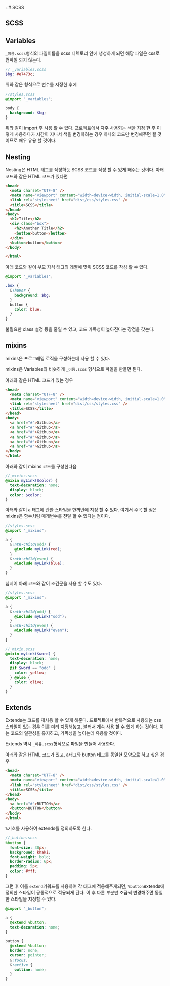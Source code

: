 +# SCSS

## SCSS

## Variables

`_이름.scss`형식의 파일이름을 scss 디렉토리 안에 생성하게 되면 해당 파일은 css로 컴파일 되지 않는다.

```scss
// _variables.scss
$bg: #e7473c;
```

위와 같은 형식으로 변수를 지정한 후에

```scss
//styles.scss
@import "_variables";

body {
  background: $bg;
}
```

위와 같이 import 후 사용 할 수 있다. 프로젝트에서 자주 사용되는 색을 지정 한 후 이렇게 사용하다가 시간이 지나서 색을 변경하려는 경우 하나의 코드만 변경해주면 될 것이므로 매우 유용 할 것이다.

## Nesting

Nesting은 HTML 태그를 작성하듯 SCSS 코드를 작성 할 수 있게 해주는 것이다.
아래 코드와 같은 HTML 코드가 있다면

```HTML
<head>
  <meta charset="UTF-8" />
  <meta name="viewport" content="width=device-width, initial-scale=1.0" />
  <link rel="stylesheet" href="dist/css/styles.css" />
  <title>SCSS</title>
</head>
<body>
  <h2>Title</h2>
  <div class="box">
    <h2>Another Title</h2>
    <button>button</button>
  </div>
  <button>button</button>
</body>

</html>
```

아래 코드와 같이 부모 자식 태그의 레벨에 맞춰 SCSS 코드를 작성 할 수 있다.

```scss
@import "_variables";

.box {
  &:hover {
    background: $bg;
  }
  button {
    color: blue;
  }
}
```

불필요한 class 설정 등을 줄일 수 있고, 코드 가독성이 높아진다는 장점을 갖는다.

## mixins

mixins은 프로그래밍 로직을 구성하는데 사용 할 수 있다.

mixins은 Variables와 비슷하게 `_이름.scss` 형식으로 파일을 만들면 된다.

아래와 같은 HTML 코드가 있는 경우

```HTML
<head>
  <meta charset="UTF-8" />
  <meta name="viewport" content="width=device-width, initial-scale=1.0" />
  <link rel="stylesheet" href="dist/css/styles.css" />
  <title>SCSS</title>
</head>
<body>
  <a href="#">Github</a>
  <a href="#">Github</a>
  <a href="#">Github</a>
  <a href="#">Github</a>
  <a href="#">Github</a>
  <a href="#">Github</a>
</body>
</html>
```

아래와 같이 mixins 코드를 구성한다음

```scss
//_mixins.scss
@mixin myLink($color) {
  text-decoration: none;
  display: block;
  color: $color;
}
```

아래와 같이 a 태그에 관한 스타일을 한꺼번에 지정 할 수 있다. 여기서 주목 할 점은 mixins은 함수처럼 매개변수를 전달 할 수 있다는 점이다.

```scss
//styles.scss
@import "_mixins";

a {
  &:nth-child(odd) {
    @include myLink(red);
  }
  &:nth-child(even) {
    @include myLink(blue);
  }
}
```

심지어 아래 코드와 같이 조건문을 사용 할 수도 있다.

```scss
//styles.scss
@import "_mixins";

a {
  &:nth-child(odd) {
    @include myLink("odd");
  }
  &:nth-child(even) {
    @include myLink("even");
  }
}
```

```scss
//_mixin.scss
@mixin myLink($word) {
  text-decoration: none;
  display: block;
  @if $word == "odd" {
    color: yellow;
  } @else {
    color: olive;
  }
}
```

## Extends

Extends는 코드를 재사용 할 수 있게 해준다. 프로젝트에서 반복적으로 사용되는 css 스타일이 있는 경우 이를 미리 지정해놓고, 불러서 계속 사용 할 수 있게 하는 것이다. 이는 코드의 일관성을 유지하고, 가독성을 높이는데 유용할 것이다.

Extends 역시 `_이름.scss`형식으로 파일을 만들어 사용한다.

아래와 같은 HTML 코드가 있고, a태그와 button 태그를 동일한 모양으로 하고 싶은 경우

```HTML
<head>
  <meta charset="UTF-8" />
  <meta name="viewport" content="width=device-width, initial-scale=1.0" />
  <link rel="stylesheet" href="dist/css/styles.css" />
  <title>SCSS</title>
</head>
<body>
  <a href="#">BUTTON</a>
  <button>BUTTON</button>
</body>
</html>
```

`%`기호를 사용하여 extends를 정의하도록 한다.

```scss
//_button.scss
%button {
  font-size: 30px;
  background: khaki;
  font-weight: bold;
  border-radius: 6px;
  padding: 5px;
  color: #fff;
}
```

그런 후 이를 `extend`키워드를 사용하여 각 태그에 적용해주게되면, `%button`extends에 정의한 스타일이 공통적으로 적용되게 된다. 이 후 다른 부분만 조금씩 변경해주면 동일한 스타일을 지정할 수 있다.

```scss
@import "_button";

a {
  @extend %button;
  text-decoration: none;
}

button {
  @extend %button;
  border: none;
  cursor: pointer;
  &:focus,
  &:active {
    outline: none;
  }
}
```
